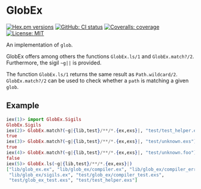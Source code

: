 # GlobEx

[![Hex.pm versions](https://img.shields.io/hexpm/v/glob_ex.svg?style=flat-square)](https://hex.pm/packages/glob_ex)
[![GitHub: CI status](https://img.shields.io/github/workflow/status/hrzndhrn/glob_ex/CI?style=flat-square)](https://github.com/hrzndhrn/glob_ex/actions)
[![Coveralls: coverage](https://img.shields.io/coveralls/github/hrzndhrn/glob_ex?style=flat-square)](https://coveralls.io/github/hrzndhrn/glob_ex)
[![License: MIT](https://img.shields.io/badge/License-MIT-yellow.svg?style=flat-square)](https://github.com/hrzndhrn/glob_ex/blob/main/LICENSE.md)

An implementation of `glob`.

GlobEx offers among others the functions `GlobEx.ls/1` and `GlobEx.match?/2`.
Furthermore, the sigil `~g||` is provided.

The function `GlobEx.ls/1` returns the same result as `Path.wildcard/2`.
`GlobEx.match?/2` can be used to check whether a `path` is matching a given
`glob`.

## Example

```elixir
iex(1)> import GlobEx.Sigils
GlobEx.Sigils
iex(2)> GlobEx.match?(~g|{lib,test}/**/*.{ex,exs}|, "test/test_helper.exs")
true
iex(3)> GlobEx.match?(~g|{lib,test}/**/*.{ex,exs}|, "test/unknown.exs")
true
iex(4)> GlobEx.match?(~g|{lib,test}/**/*.{ex,exs}|, "test/unknown.foo")
false
iex(5)> GlobEx.ls(~g|{lib,test}/**/*.{ex,exs}|)
["lib/glob_ex.ex", "lib/glob_ex/compiler.ex", "lib/glob_ex/compiler_error.ex",
 "lib/glob_ex/sigils.ex", "test/glob_ex/compiler_test.exs",
 "test/glob_ex_test.exs", "test/test_helper.exs"]
```
